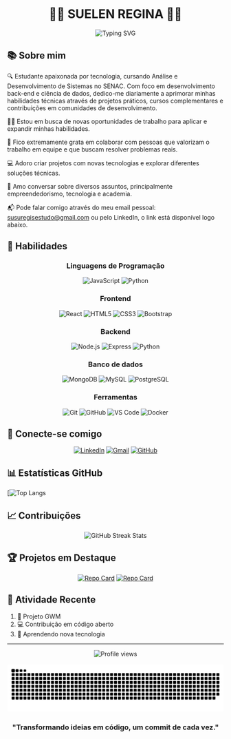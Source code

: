 # <div align="center">👩‍💻 SUELEN REGINA 👩‍💻</div>

<div align="center">
  <img src="https://readme-typing-svg.demolab.com?font=Fira+Code&pause=1000&color=F75C7E&center=true&vCenter=true&width=435&lines=Desenvolvedora+Back-End;Analista+de+Dados;Estudante+de+ADS" alt="Typing SVG" />
</div>


## 📚 Sobre mim

🔍 Estudante apaixonada por tecnologia, cursando Análise e Desenvolvimento de Sistemas no SENAC. Com foco em desenvolvimento back-end e ciência de dados, dedico-me diariamente a aprimorar minhas habilidades técnicas através de projetos práticos, cursos complementares e contribuições em comunidades de desenvolvimento.

👨‍💼 Estou em busca de novas oportunidades de trabalho para aplicar e expandir minhas habilidades.

🙌 Fico extremamente grata em colaborar com pessoas que valorizam o trabalho em equipe e que buscam resolver problemas reais.

💻 Adoro criar projetos com novas tecnologias e explorar diferentes soluções técnicas.

💬 Amo conversar sobre diversos assuntos, principalmente empreendedorismo, tecnologia e academia.

📬 Pode falar comigo através do meu email pessoal: [susuregisestudo@gmail.com](mailto:susuregisestudo@gmail.com) ou pelo LinkedIn, o link está disponível logo abaixo.

## 🚀 Habilidades

<div align="center">
  
### Linguagens de Programação
![JavaScript](https://img.shields.io/badge/JavaScript-F7DF1E?style=for-the-badge&logo=javascript&logoColor=black)
![Python](https://img.shields.io/badge/Python-3776AB?style=for-the-badge&logo=python&logoColor=white)

### Frontend
![React](https://img.shields.io/badge/React-20232A?style=for-the-badge&logo=react&logoColor=61DAFB)
![HTML5](https://img.shields.io/badge/HTML5-E34F26?style=for-the-badge&logo=html5&logoColor=white)
![CSS3](https://img.shields.io/badge/CSS3-1572B6?style=for-the-badge&logo=css3&logoColor=white)
![Bootstrap](https://img.shields.io/badge/Bootstrap-7952B3?style=for-the-badge&logo=bootstrap&logoColor=white)

### Backend
![Node.js](https://img.shields.io/badge/Node.js-339933?style=for-the-badge&logo=nodedotjs&logoColor=white)
![Express](https://img.shields.io/badge/Express-000000?style=for-the-badge&logo=express&logoColor=white)
![Python](https://img.shields.io/badge/Python-3776AB?style=for-the-badge&logo=python&logoColor=white)

### Banco de dados
![MongoDB](https://img.shields.io/badge/MongoDB-4EA94B?style=for-the-badge&logo=mongodb&logoColor=white)
![MySQL](https://img.shields.io/badge/MySQL-4479A1?style=for-the-badge&logo=mysql&logoColor=white)
![PostgreSQL](https://img.shields.io/badge/PostgreSQL-316192?style=for-the-badge&logo=postgresql&logoColor=white)

### Ferramentas
![Git](https://img.shields.io/badge/Git-F05032?style=for-the-badge&logo=git&logoColor=white)
![GitHub](https://img.shields.io/badge/GitHub-100000?style=for-the-badge&logo=github&logoColor=white)
![VS Code](https://img.shields.io/badge/VS_Code-007ACC?style=for-the-badge&logo=visual-studio-code&logoColor=white)
![Docker](https://img.shields.io/badge/Docker-2496ED?style=for-the-badge&logo=docker&logoColor=white)
</div>

## 🔗 Conecte-se comigo

<div align="center">
  
[![LinkedIn](https://img.shields.io/badge/LinkedIn-0077B5?style=for-the-badge&logo=linkedin&logoColor=white)](www.linkedin.com/in/suelen-regina-a46868240)
[![Gmail](https://img.shields.io/badge/Gmail-D14836?style=for-the-badge&logo=gmail&logoColor=white)](susuregisestudo@gmail.como:luizhlimagomes28@gmail.com)
[![GitHub](https://img.shields.io/badge/GitHub-100000?style=for-the-badge&logo=github&logoColor=white)](https://github.com/susuregis)


</div>

## 📊 Estatísticas GitHub

[![Top Langs](https://github-readme-stats.vercel.app/api/top-langs/?username=susuregis&theme=tokyonight)

## 📈 Contribuições

<div align="center">
  <img src="https://github-readme-streak-stats.herokuapp.com/?user=susuregis&theme=tokyonight" alt="GitHub Streak Stats" />
</div>

## 🏆 Projetos em Destaque

<div align="center">
  
[![Repo Card](https://github-readme-stats.vercel.app/api/pin/?username=susuregis&repo=Spotify_Youtube_Analise&theme=radical)](https://github.com/susuregis/Spotify_Youtube_Analise)
[![Repo Card](https://github-readme-stats.vercel.app/api/pin/?username=susuregis&repo=GWM&theme=radical)](https://github.com/susuregis/GWM)


</div>

## 🔄 Atividade Recente

<!--START_SECTION:activity-->
1. 🚀 Projeto GWM
2. 💻 Contribuição em código aberto 
3. 🧠 Aprendendo nova tecnologia
<!--END_SECTION:activity-->

---

<div align="center">
  <img src="https://komarev.com/ghpvc/?username=susuregis&color=blueviolet" alt="Profile views" />
  <br><br>
  
  <img src="https://raw.githubusercontent.com/platane/snk/output/github-contribution-grid-snake.svg" alt="Snake animation" />
  
  ### "Transformando ideias em código, um commit de cada vez."
</div>

